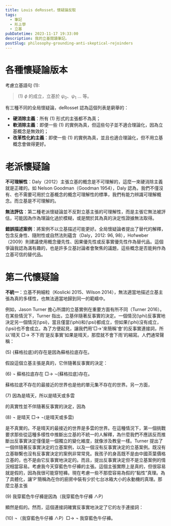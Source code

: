 ```yaml
---
title: Louis deRosset，懷疑論反駁
tags:
  - 筆記
  - 形上學
  - 立基
pubDatetime: 2023-11-17 19:33:00
description: 我的立基閱讀筆記。
postSlug: philosophy-grounding-anti-skeptical-rejoinders
---
```


# 各種懷疑論版本

考慮立基語句 (1):

> (1) $\phi$ 的成立，立基於 $\psi_{0}$、$\psi_{1}$ ... 等。

有三種不同的全局懷疑論，deRosset 認為這個列表是窮舉的：

- **硬消除主義**：所有 (1) 形式的主張都不為真；
- **軟消除主義**：即便一些 (1) 的實例為真，但這些句子並不適合理論化，因為立基概念是無效的；
- **改革性化約主義**：即使一些 (1) 的實例為真，並且也適合理論化，但不用立基概念會做得更好。

# 老派懷疑論

**不可理解性**：Daly（2012）主張立基的概念是不可理解的，這麼一來硬消除主義就是正確的。如 Nelson Goodman（Goodman 1954），Daly 認為，我們不僅沒有、也不需要可用於立基概念的概念可理解性的標準，我們有能力辨識可理解概念。而立基是不可理解的。

**無法評估**：第二種老派懷疑論並不反對立基主張的可理解性，而是主張它無法被評估，可能因為作為理論化過於模糊，或是關於其為真的決定性證據無法取得。

**錯誤描述案例**：將案例不以立基描述可能更好。全局懷疑論者提出了替代的解釋，包含反身性、隨附性或自然法則蘊含（Daly，2012: 96, 98），Hofweber（2009）則建議使用概念優先性、因果優先性或反事實優先性作為替代品。這個爭論我認為滿有趣的，也是許多立基討論者會聚焦的議題，這些概念是否能夠作為立基可信的替代品。

# 第二代懷疑論

**不統一**：立基不夠細粒（Koslicki 2015、Wilson 2014），無法適當地描述立基主張為真的多樣性，也無法適當地歸到同一的範疇中。

例如，Jason Turner 擔心所謂的立基實例在重要方面有所不同（Turner 2016）。在某些情況下，Turner 指出，立基伴隨著反事實的決定。一個情況\(\phi\)反事實地決定另一個情況\(\psi\)，當且僅當\(\phi\)和\(\psi\)都成立，但如果\(\phi\)沒有成立，\(\psi\)也不會成立。為了方便起見，讓我們用'□→'來簡稱'會'的反事實連接詞，所以'晴天 □→ 不下雨'是反事實'如果是晴天，那麼就不會下雨'的縮寫。人們通常聲稱：

(5) {蘇格拉底}的存在是因為蘇格拉底存在。

假設這個立基主張是真的，它伴隨著反事實的決定：

(6) ¬ 蘇格拉底存在 □→ ¬{蘇格拉底}存在。

蘇格拉底不存在的最接近的世界也是他的單元集不存在的世界。另一方面，

(7) 因為是晴天，所以是晴天或多雲

的真實性並不伴隨著反事實的決定，因為

(8) ¬ 是晴天 □→ ¬(是晴天或多雲)

是不真實的。不是晴天的最接近的世界是多雲的世界。在這種情況下，第一個挑戰要求那些從這種多樣性中推斷出立基的不統一的人解釋，為什麼我們不應該反而推斷出反事實決定僅僅是一個獨立的變化維度，就像涉及教皇一樣。Turner 提出了一個伴隨著反事實決定的立基案例，以及一個沒有反事實決定的立基案例。既沒有立基聯繫也沒有反事實決定的案例非常常見。我孩子的身高既不是由中國茶葉價格立基的，也不是由它反事實地決定的。而且，提出反事實決定但不是立基案例的情況相當容易。考慮我今天穿藍色牛仔褲的主張。這個主張實際上是真的，但很容易就是假的，因為我很可能穿短褲。現在考慮一些不那麼容易為假的“黏性”真理。為了具體化，讓'P'簡稱為在你的廚房中裝有少於七台冰箱大小的永動機的真理。那麼立基主張

(9) 我穿藍色牛仔褲是因為（我穿藍色牛仔褲 ∧P）

顯然是假的。然而，這個連接詞確實反事實地決定了它的左手連接詞：

(10) ¬（我穿藍色牛仔褲 ∧P）□→ ¬ 我穿藍色牛仔褲。
